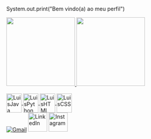 System.out.print("Bem vindo(a) ao meu perfil")
<div>
 <a href="https://github.com/Luis-Felipe-Queiroz">
 <img height="180em" src="https://github-readme-stats.vercel.app/api?username=Luis-Felipe-Queiroz&show_icons=true&theme=dracula&include_all_commits=true&count_private=true"/>
 <img height="180em" src="https://github-readme-stats.vercel.app/api/top-langs/?username=Luis-Felipe-Queiroz&layout=compact&langs_count=16&theme=dracula"/>
</div>

<div style="display: incline block"><br>
 <img align="center" alt ="LuisJava" height="50" width="40" src="https://icongr.am/devicon/java-original-wordmark.svg?size=128&color=currentColor">
 <img align="center" alt ="LuisPython" height="50" width="40" src="https://icongr.am/devicon/python-original.svg?size=128&color=currentColor">
 <img align="center" alt ="LuisHTML" height="50" width="40" src="https://icongr.am/devicon/html5-original-wordmark.svg?size=128&color=currentColor">
 <img align="center" alt ="LuisCSS" height="50" width="40" src="https://icongr.am/devicon/css3-original-wordmark.svg?size=128&color=currentColor">

 <div>
 <a href="mailto:nascime2004@gmail.com"><img src="https://img.shields.io/badge/Gmail-D14836?style=for-the-badge&logo=gmail&logoColor=white" alt="Gmail" target="_blank"></a> <a href="https://l1nk.dev/Luis-Felipe-Queiroz-Do-Nascimento" target="_blank"><img src="https://img.shields.io/badge/LinkedIn-0077B5?style=for-the-badge&logo=linkedin&logoColor=white" alt="LinkedIn" width="50"></a> <a href="https://www.instagram.com/luisinn_16?igsh=MXBjeW9nMHl4b2tpaQ==" target="_blank"><img src="https://img.shields.io/badge/Instagram-E4405F?style=for-the-badge&logo=instagram&logoColor=white" alt="Instagram" width="50"></a>
 </div>
